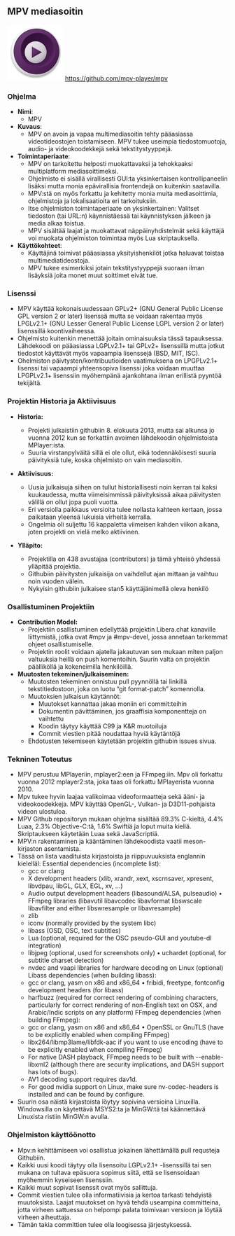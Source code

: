 ## MPV mediasoitin
![MPV picture](https://raw.githubusercontent.com/mpv-player/mpv.io/master/source/images/mpv-logo-128.png)
https://github.com/mpv-player/mpv
### Ohjelma

 - **Nimi**: 
	 - MPV
 - **Kuvaus**: 
	 - MPV on avoin ja vapaa multimediasoitin tehty pääasiassa videotideostojen toistamiseen. MPV tukee useimpia tiedostomuotoja, audio- ja videokoodekkejä sekä tekstitystyyppejä. 
 - **Toimintaperiaate**:
	 - MPV on tarkoitettu helposti muokattavaksi ja tehokkaaksi multiplatform mediasoittimeksi. 
	 - Ohjelmisto ei sisällä virallisesti GUI:ta yksinkertaisen kontrollipaneelin lisäksi mutta monia epävirallisia frontendejä on kuitenkin saatavilla.
	 -  MPV:stä on myös forkattu ja kehitetty monia muita mediasoittimia, ohjelmistoja ja lokalisaatioita eri tarkoituksiin. 
	 - Itse ohjelmiston toimintaperiaate on yksinkertainen: Valitset tiedoston (tai URL:n) käynnistäessä tai käynnistyksen jälkeen ja media alkaa toistua. 
	 - MPV sisältää laajat ja muokattavat näppäinyhdistelmät sekä käyttäjä voi muokata ohjelmiston toimintaa myös Lua skriptauksella. 
 - **Käyttökohteet**:
	 -  Käyttäjinä toimivat pääasiassa yksityishenkilöt jotka haluavat toistaa multimediatideostoja. 
	 - MPV tukee esimerkiksi jotain tekstitystyyppejä suoraan ilman lisäyksiä joita monet muut soittimet eivät tue.

### Lisenssi
 -  MPV käyttää kokonaisuudessaan GPLv2+ (GNU General Public License GPL version 2 or later) lisenssä mutta se voidaan rakentaa myös LPGLv2.1+ (GNU Lesser General Public License LGPL version 2 or later) lisenssillä koontivaiheessa. 
 - Ohjelmisto kuitenkin menettää joitain ominaisuuksia tässä tapauksessa. Lähdekoodi on pääasiassa LGPLv2.1+ tai GPLv2+ lisenssillä mutta jotkut tiedostot käyttävät myös vapaampia lisenssejä (BSD, MIT, ISC).
 -  Ohelmiston päivtysten/kontribuutioiden vaatimuksena on LPGPLv2.1+ lisenssi tai vapaampi yhteensopiva lisenssi joka voidaan muuttaa LPGPLv2.1+ lisenssiin myöhempänä ajankohtana ilman erillistä pyyntöä tekijältä.

### Projektin Historia ja Aktiivisuus
- **Historia:** 
	- Projekti julkaistiin githubiin 8. elokuuta 2013, mutta sai alkunsa jo vuonna 2012 kun se forkattiin avoimen lähdekoodin ohjelmistoista MPlayer:ista. 
	- Suuria virstanpylväitä sillä ei ole ollut, eikä todennäköisesti suuria päivityksiä tule, koska ohjelmisto on vain mediasoitin.

- **Aktiivisuus:** 
	- Uusia julkaisuja siihen on tullut historiallisesti noin kerran tai kaksi kuukaudessa, mutta viimeisimmissä päivityksissä aikaa päivitysten välillä on ollut jopa puoli vuotta.
	- Eri versiolla paikkaus versioita tulee nollasta kahteen kertaan, jossa paikataan yleensä lukuisia virheitä kerralla.
	- Ongelmia oli suljettu 16 kappaletta viimeisen kahden viikon aikana, joten projekti on vielä melko aktiivinen.
- **Ylläpito:**
	- Projektilla on 438 avustajaa (contributors) ja tämä yhteisö yhdessä ylläpitää projektia.
	- Githubiin päivitysten julkaisija on vaihdellut ajan mittaan ja vaihtuu noin vuoden välein.  
	- Nykyisin githubiin julkaisee stan5 käyttäjänimellä oleva henkilö

### Osallistuminen Projektiin
- **Contribution Model:**
	- Projektiin osallistuminen edellyttää projektin Libera.chat kanaville liittymistä, jotka ovat #mpv ja #mpv-devel, jossa annetaan tarkemmat ohjeet osallistumiselle.  
	- Projektin roolit voidaan ajatella jakautuvan sen mukaan miten paljon valtuuksia heillä on push komentoihin. Suurin valta on projektin päälliköllä ja kokeneimilla henkilöillä.
- **Muutosten tekeminen/julkaiseminen:**
	- Muutosten tekeminen onnistuu pull pyynnöllä tai linkillä tekstitiedostoon, joka on luotu “git format-patch” komennolla.
	- Muutoksien julkaisun käytännöt:
		- Muutokset kannattaa jakaa moniin eri commit:teihin
		- Dokumentin pävittäminen, jos graaffisia komponentteja on vaihtettu
		-  Koodin täytyy käyttää C99 ja K&R muotoiluja
		- Commit viestien pitää noudattaa hyviä käytäntöjä
	- Ehdotusten tekemiseen käytetään projektin githubin issues sivua.

### Tekninen Toteutus
 - MPV perustuu MPlayeriin, mplayer2:een ja FFmpeg:iin. Mpv oli forkattu vuonna 2012 mplayer2:sta, joka taas oli forkattu MPlayerista vuonna 2010. 
 - Mpv tukee hyvin laajaa valikoimaa videoformaatteja sekä ääni- ja videokoodekkeja. MPV käyttää OpenGL-, Vulkan- ja D3D11-pohjaista videon ulostuloa.
 -  MPV Github repositoryn mukaan ohjelma sisältää 89.3% C-kieltä, 4.4% Luaa, 2.3% Objective-C:tä, 1.6% Swiftiä ja loput muita kieliä. Skriptaukseen käytetään Luaa sekä JavaScriptiä.
 - MPV:n rakentaminen ja kääntäminen lähdekoodista vaatii meson-kirjaston asentamista. 
 - Tässä on lista vaadituista kirjastoista ja riippuvuuksista englannin kielelläl: Essential dependencies (incomplete list): 
	 -  gcc or clang
	  - X development headers (xlib, xrandr, xext, xscrnsaver, xpresent, libvdpau, libGL, GLX, EGL, xv, ...) 
	  - Audio output development headers (libasound/ALSA, pulseaudio) • FFmpeg libraries (libavutil libavcodec libavformat libswscale libavfilter and either libswresample or libavresample) 
	  -  zlib
	  - iconv (normally provided by the system libc) 
	  - libass (OSD, OSC, text subtitles) 
	  - Lua (optional, required for the OSC pseudo-GUI and youtube-dl integration)
	  -  libjpeg (optional, used for screenshots only) • uchardet (optional, for subtitle charset detection)
	  -  nvdec and vaapi libraries for hardware decoding on Linux (optional) Libass dependencies (when building libass):
	  -  gcc or clang, yasm on x86 and x86_64 • fribidi, freetype, fontconfig development headers (for libass) 
	  - harfbuzz (required for correct rendering of combining characters, particularly for correct rendering of non-English text on OSX, and Arabic/Indic scripts on any platform) FFmpeg dependencies (when building FFmpeg): 
	  - gcc or clang, yasm on x86 and x86_64 • OpenSSL or GnuTLS (have to be explicitly enabled when compiling FFmpeg)
	  - libx264/libmp3lame/libfdk-aac if you want to use encoding (have to be explicitly enabled when compiling FFmpeg) 
	  -  For native DASH playback, FFmpeg needs to be built with --enable-libxml2 (although there are security implications, and DASH support has lots of bugs).
   	  -  AV1 decoding support requires dav1d. 
	  -  For good nvidia support on Linux, make sure nv-codec-headers is installed and can be found by configure. 
 - Suurin osa näistä kirjastoista löytyy sopivina versioina Linuxilla. Windowsilla on käytettävä MSYS2:ta ja MinGW:tä tai käännettävä Linuxista ristiin MinGW:n avulla.  

### Ohjelmiston käyttöönotto
 - Mpv:n kehittämiseen voi osallistua jokainen lähettämällä pull requsteja Githubiin. 
 - Kaikki uusi koodi täytyy olla lisensoitu LGPLv2.1+ -lisenssillä tai sen mukana on tultava epäsuora sopimus siitä, että se lisensoidaan myöhemmin kyseiseen lisenssiin.
 - Kaikki muut sopivat lisenssit ovat myös sallittuja. 
 - Commit viestien tulee olla informatiivisia ja kertoa tarkasti tehdyistä muutoksista. Laajat muutokset on hyvä tehdä useampina committeina, jotta virheen sattuessa on helpompi palata toimivaan versioon ja löytää virheen aiheuttaja. 
 - Tämän takia committien tulee olla loogisessa järjestyksessä.




